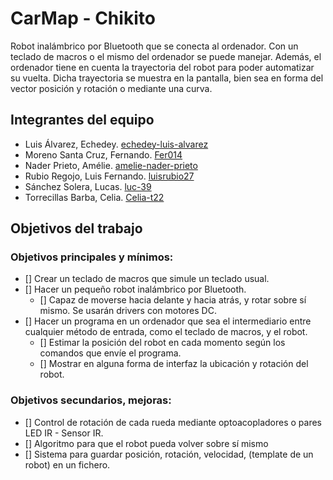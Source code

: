 # CarMap - Chikito

Robot inalámbrico por Bluetooth que se conecta al ordenador. Con un teclado de macros o el mismo del ordenador se puede manejar. Además, el ordenador tiene en cuenta la trayectoria del robot para poder automatizar su vuelta. Dicha trayectoria se muestra en la pantalla, bien sea en forma del vector posición y rotación o mediante una curva.

## Integrantes del equipo

- Luis Álvarez, Echedey. [echedey-luis-alvarez](https://github.com/echedey-luis-alvarez)
- Moreno Santa Cruz, Fernando. [Fer014](https://github.com/Fer014)
- Nader Prieto, Amélie. [amelie-nader-prieto](https://github.com/amelie-nader-prieto)
- Rubio Regojo, Luis Fernando. [luisrubio27](https://github.com/luisrubio27)
- Sánchez Solera, Lucas. [luc-39](https://github.com/luc-39)
- Torrecillas Barba, Celia. [Celia-t22](https://github.com/Celia-t22)

## Objetivos del trabajo

### Objetivos principales y mínimos:
- [] Crear un teclado de macros que simule un teclado usual.
- [] Hacer un pequeño robot inalámbrico por Bluetooth.
	- [] Capaz de moverse hacia delante y hacia atrás, y rotar sobre sí mismo. Se usarán drivers con motores DC.
- [] Hacer un programa en un ordenador que sea el intermediario entre cualquier método de entrada, como el teclado de macros, y el robot.
	- [] Estimar la posición del robot en cada momento según los comandos que envíe el programa.
	- [] Mostrar en alguna forma de interfaz la ubicación y rotación del robot.

### Objetivos secundarios, mejoras:
- [] Control de rotación de cada rueda mediante optoacopladores o pares LED IR - Sensor IR.
- [] Algoritmo para que el robot pueda volver sobre sí mismo
- [] Sistema para guardar posición, rotación, velocidad, (template de un robot) en un fichero.
